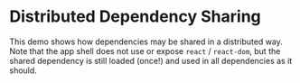 # Distributed Dependency Sharing

This demo shows how dependencies may be shared in a distributed way. Note that the app shell does not use or expose `react` / `react-dom`, but the shared dependency is still loaded (once!) and used in all dependencies as it should.

